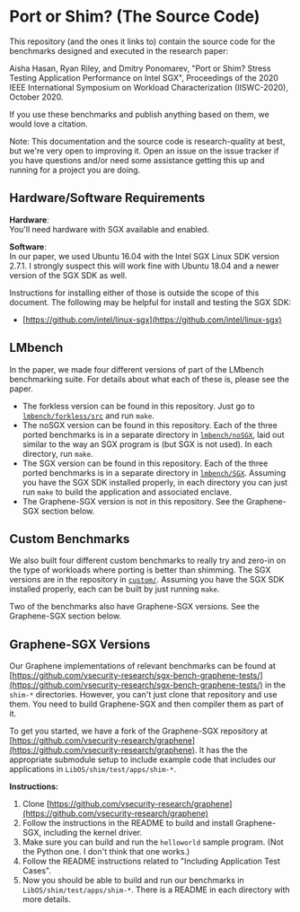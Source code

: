 # Port or Shim? (The Source Code)

This repository (and the ones it links to) contain the source code for the benchmarks designed and executed in the research paper:

Aisha Hasan, Ryan Riley, and Dmitry Ponomarev, "Port or Shim? Stress Testing Application Performance on Intel SGX", Proceedings of the 2020 IEEE International Symposium on Workload Characterization (IISWC-2020), October 2020.

If you use these benchmarks and publish anything based on them, we would love a citation.

Note: This documentation and the source code is research-quality at best, but we're very open to improving it.  Open an issue on the issue tracker if you have questions and/or need some assistance getting this up and running for a project you are doing.

## Hardware/Software Requirements

**Hardware**:  
You'll need hardware with SGX available and enabled.

**Software**:  
In our paper, we used Ubuntu 16.04 with the Intel SGX Linux SDK version 2.7.1.  I strongly suspect this will work fine with Ubuntu 18.04 and a newer version of the SGX SDK as well.

Instructions for installing either of those is outside the scope of this document.  The following may be helpful for install and testing the SGX SDK:

* [https://github.com/intel/linux-sgx](https://github.com/intel/linux-sgx)

## LMbench

In the paper, we made four different versions of part of the LMbench benchmarking suite.  For details about what each of these is, please see the paper.

* The forkless version can be found in this repository.  Just go to [`lmbench/forkless/src`](https://github.com/vsecurity-research/sgx-bench/tree/master/lmbench/forkless/src) and run `make`.
* The noSGX version can be found in this repository.  Each of the three ported benchmarks is in a separate directory in [`lmbench/noSGX`](https://github.com/vsecurity-research/sgx-bench/tree/master/lmbench/noSGX), laid out similar to the way an SGX program is (but SGX is not used).  In each directory, run `make`.
* The SGX version can be found in this repository.  Each of the three ported benchmarks is in a separate directory in [`lmbench/SGX`](https://github.com/vsecurity-research/sgx-bench/tree/master/lmbench/noSGX).  Assuming you have the SGX SDK installed properly, in each directory you can just run `make` to build the application and associated enclave.
* The Graphene-SGX version is not in this repository.  See the Graphene-SGX section below.

## Custom Benchmarks

We also built four different custom benchmarks to really try and zero-in on the type of workloads where porting is better than shimming.  The SGX versions are in the repository in [`custom/`](https://github.com/vsecurity-research/sgx-bench/tree/master/custom).  Assuming you have the SGX SDK installed properly, each can be built by just running `make`.

Two of the benchmarks also have Graphene-SGX versions. See the Graphene-SGX section below.

## Graphene-SGX Versions

Our Graphene implementations of relevant benchmarks can be found at [https://github.com/vsecurity-research/sgx-bench-graphene-tests/](https://github.com/vsecurity-research/sgx-bench-graphene-tests/) in the `shim-*` directories.  However, you can't just clone that repository and use them.  You need to build Graphene-SGX and then compiler them as part of it.

To get you started, we have a fork of the Graphene-SGX repository at [https://github.com/vsecurity-research/graphene](https://github.com/vsecurity-research/graphene).  It has the the appropriate submodule setup to include example code that includes our applications in `LibOS/shim/test/apps/shim-*`.

**Instructions:**

1. Clone [https://github.com/vsecurity-research/graphene](https://github.com/vsecurity-research/graphene)
2. Follow the instructions in the README to build and install Graphene-SGX, including the kernel driver.
3. Make sure you can build and run the `helloworld` sample program.  (Not the Python one.  I don't think that one works.)
4. Follow the README instructions related to "Including Application Test Cases".
5. Now you should be able to build and run our benchmarks in `LibOS/shim/test/apps/shim-*`.  There is a README in each directory with more details.